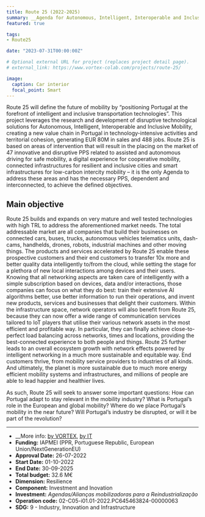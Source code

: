 ```yaml
---
title: Route 25 (2022-2025)
summary: __Agenda for Autonomous, Intelligent, Interoperable and Inclusive Mobility__ - is portuguese funded project, by IAPMEI, to keep Portugal relevant in the mobility industry.
featured: true

tags:
- Route25

date: "2023-07-31T00:00:00Z"

# Optional external URL for project (replaces project detail page).
# external_link: https://www.vortex-colab.com/projects/route-25/

image:
  caption: Car interior
  focal_point: Smart
---
```



Route 25 will define the future of mobility by “positioning Portugal at the forefront of intelligent and inclusive transportation technologies”. This project leverages the research and development of disruptive technological solutions for Autonomous, Intelligent, Interoperable and Inclusive Mobility, creating a new value chain in Portugal in technology-intensive activities and territorial cohesion, generating EUR 80M in sales and 488 jobs. Route 25 is based on areas of intervention that will result in the placing on the market of 47 innovative and disruptive PPS related to assisted and autonomous driving for safe mobility, a digital experience for cooperative mobility, connected infrastructures for resilient and inclusive cities and smart infrastructures for low-carbon intercity mobility – it is the only Agenda to address these areas and has the necessary PPS, dependent and interconnected, to achieve the defined objectives.

## Main objective

Route 25 builds and expands on very mature and well tested technologies with high TRL to address the aforementioned market needs. The total addressable market are all companies that build their businesses on connected cars, buses, trucks, autonomous vehicles telematics units, dash-cams, handhelds, drones, robots, industrial machines and other moving things. The products and services accelerated by Route 25 enable these prospective customers and their end customers to transfer 10x more and better quality data intelligently to/from the cloud, while setting the stage for a plethora of new local interactions among devices and their users. Knowing that all networking aspects are taken care of intelligently with a simple subscription based on devices, data and/or interactions, those companies can focus on what they do best: train their extensive AI algorithms better, use better information to run their operations, and invent new products, services and businesses that delight their customers. Within the infrastructure space, network operators will also benefit from Route 25, because they can now offer a wide range of communication services tailored to IoT players that utilise their various network assets in the most efficient and profitable way. In particular, they can finally achieve close-to-perfect load balancing across networks, times and locations, providing the best-connected experience to both people and things. Route 25 further leads to an overall ecosystem growth with network effects powered by intelligent networking in a much more sustainable and equitable way. End customers thrive, from mobility service providers to industries of all kinds. And ultimately, the planet is more sustainable due to much more energy efficient mobility systems and infrastructures, and millions of people are able to lead happier and healthier lives. 

As such, Route 25 will seek to answer some important questions: How can Portugal adapt to stay relevant in the mobility industry? What is Portugal’s role in the European and global mobility? Where do we place Portugal’s mobility in the near future? Will Portugal’s industry be disrupted, or will it be part of the revolution?

---

 - __More info: [by VORTEX](https://www.vortex-colab.com/projects/route-25/), [by IT](https://www.it.pt/Projects/Index/4824) 
 - __Funding:__ IAPMEI (PPR, Portuguese Republic, European Union/NextGenerationEU)
 - __Approval Date:__ 26-07-2022 
 - __Start Date:__ 01-10-2022 
 - __End Date:__ 30-09-2025 
 - __Total budget:__ 32.6 M€
 - __Dimension:__ Resilience 
 - __Component:__ Investment and Inovation
 - __Investment:__ _Agendas/Alianças mobilizadoras para a Reindustrialização_
 - __Operation code:__ 02-C05-i01.01-2022.PC645463824-00000063
 - __SDG:__ 9 - Industry, Innovation and Infrastructure